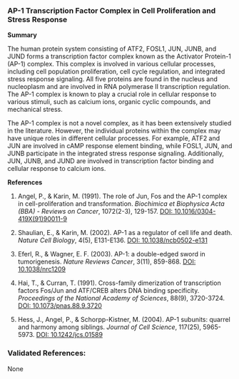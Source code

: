 ### AP-1 Transcription Factor Complex in Cell Proliferation and Stress Response

**Summary**

The human protein system consisting of ATF2, FOSL1, JUN, JUNB, and JUND forms a transcription factor complex known as the Activator Protein-1 (AP-1) complex. This complex is involved in various cellular processes, including cell population proliferation, cell cycle regulation, and integrated stress response signaling. All five proteins are found in the nucleus and nucleoplasm and are involved in RNA polymerase II transcription regulation. The AP-1 complex is known to play a crucial role in cellular response to various stimuli, such as calcium ions, organic cyclic compounds, and mechanical stress.

The AP-1 complex is not a novel complex, as it has been extensively studied in the literature. However, the individual proteins within the complex may have unique roles in different cellular processes. For example, ATF2 and JUN are involved in cAMP response element binding, while FOSL1, JUN, and JUNB participate in the integrated stress response signaling. Additionally, JUN, JUNB, and JUND are involved in transcription factor binding and cellular response to calcium ions.

**References**

1. Angel, P., & Karin, M. (1991). The role of Jun, Fos and the AP-1 complex in cell-proliferation and transformation. *Biochimica et Biophysica Acta (BBA) - Reviews on Cancer*, 1072(2-3), 129-157. [DOI: 10.1016/0304-419X(91)90011-9](https://doi.org/10.1016/0304-419X(91)90011-9)

2. Shaulian, E., & Karin, M. (2002). AP-1 as a regulator of cell life and death. *Nature Cell Biology*, 4(5), E131-E136. [DOI: 10.1038/ncb0502-e131](https://doi.org/10.1038/ncb0502-e131)

3. Eferl, R., & Wagner, E. F. (2003). AP-1: a double-edged sword in tumorigenesis. *Nature Reviews Cancer*, 3(11), 859-868. [DOI: 10.1038/nrc1209](https://doi.org/10.1038/nrc1209)

4. Hai, T., & Curran, T. (1991). Cross-family dimerization of transcription factors Fos/Jun and ATF/CREB alters DNA binding specificity. *Proceedings of the National Academy of Sciences*, 88(9), 3720-3724. [DOI: 10.1073/pnas.88.9.3720](https://doi.org/10.1073/pnas.88.9.3720)

5. Hess, J., Angel, P., & Schorpp-Kistner, M. (2004). AP-1 subunits: quarrel and harmony among siblings. *Journal of Cell Science*, 117(25), 5965-5973. [DOI: 10.1242/jcs.01589](https://doi.org/10.1242/jcs.01589)

### Validated References: 

None



